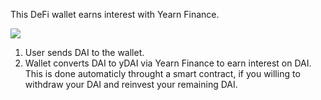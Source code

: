 This DeFi wallet earns interest with Yearn Finance.

![](https://am4pap001files.storage.live.com/y4mc70iTughVAgYbiLVxZCjvOF-HGwJpYC95-HJAqE1cIiJEtfsVNmlnraZou7RWuGuweCTrMYmSMdqBzqVs9K-BJDEqrhPha6sQgaLWf17R-TsACOyJMD-cQs1farLBcY2AaKor3Ou-vueJ9ZuPofOZ1DusWYJ6id4Fpbry-WjUWFkiuqlBhaDpJykbxxZM-LJ?width=660&height=334&cropmode=none)

1.  User sends DAI to the wallet.
2.  Wallet converts DAI to yDAI via Yearn Finance to earn interest on DAI.
    This is done automaticly throught a smart contract, if you willing to withdraw your DAI and reinvest your remaining DAI.